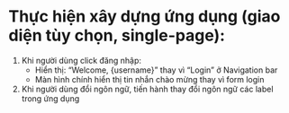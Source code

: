 # Thực hiện xây dựng ứng dụng (giao diện tùy chọn, single-page):

1. Khi người dùng click đăng nhập:
    - Hiển thị: “Welcome, {username}” thay vì “Login” ở Navigation bar
    - Màn hình chính hiển thị tin nhắn chào mừng thay vì form login
2. Khi người dùng đổi ngôn ngữ, tiến hành thay đổi ngôn ngữ các label trong ứng dụng